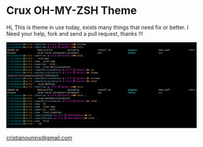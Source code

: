 Crux OH-MY-ZSH Theme
==============
Hi,
This is theme in use today, exists many things that need fix or better.
I Need your help, fork and send a pull request, thanks !!!

![alt text](https://raw.githubusercontent.com/cristianounix/crux-zsh-theme/master/screenshot.png "ScreenShot")


cristianouninx@gmail.com

